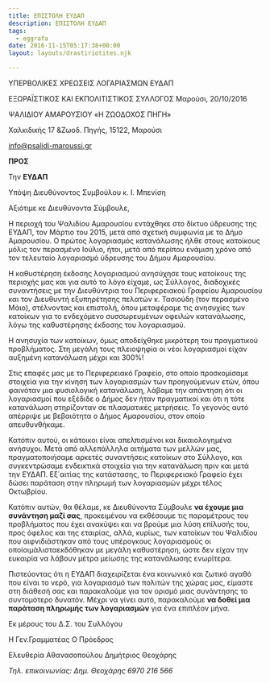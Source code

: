 ```yaml
---
title: ΕΠΙΣΤΟΛΗ ΕΥΔΑΠ
description: ΕΠΙΣΤΟΛΗ ΕΥΔΑΠ
tags:
  - eggrafa
date: 2016-11-15T05:17:38+00:00
layout: layouts/drastiriotites.njk

---
```


ΥΠΕΡΒΟΛΙΚΕΣ ΧΡΕΩΣΕΙΣ ΛΟΓΑΡΙΑΣΜΩΝ ΕΥΔΑΠ

<!-- excerpt -->

ΕΞΩΡΑΪΣΤΙΚΟΣ ΚΑΙ ΕΚΠΟΛΙΤΙΣΤΙΚΟΣ ΣΥΛΛΟΓΟΣ Μαρούσι, 20/10/2016

ΨΑΛΙΔΙΟΥ ΑΜΑΡΟΥΣΙΟΥ «Η ΖΩΟΔΟΧΟΣ ΠΗΓΗ»

Χαλκιδικής 17 &amp;Ζωοδ. Πηγής, 15122, Μαρούσι

<info@psalidi-maroussi.gr>

**ΠΡΟΣ**

Την **ΕΥΔΑΠ**

Υπόψη Διευθύνοντος Συμβούλου κ. Ι. Μπενίση

Αξιότιμε κε Διευθύνοντα Σύμβουλε,

Η περιοχή του Ψαλιδίου Αμαρουσίου εντάχθηκε στο δίκτυο ύδρευσης της ΕΥΔΑΠ, τον Μάρτιο του 2015, μετά από σχετική συμφωνία με το Δήμο Αμαρουσίου. Ο πρώτος λογαριασμός κατανάλωσης ήλθε στους κατοίκους μόλις τον περασμένο Ιούλιο, ήτοι, μετά από περίπου ενάμιση χρόνο από τον τελευταίο λογαριασμό ύδρευσης του Δήμου Αμαρουσίου.

Η καθυστέρηση έκδοσης λογαριασμού ανησύχησε τους κατοίκους της περιοχής μας και για αυτό το λόγο είχαμε, ως Σύλλογος, διαδοχικές συναντήσεις με την Διευθύντρια του Περιφερειακού Γραφείου Αμαρουσίου και τον Διευθυντή εξυπηρέτησης πελατών κ. Τασιούδη (τον περασμένο Μάιο), στέλνοντας και επιστολή, όπου μεταφέραμε τις ανησυχίες των κατοίκων για το ενδεχόμενο συσσωρευμένων οφειλών κατανάλωσης, λόγω της καθυστέρησης έκδοσης του λογαριασμού.

Η ανησυχία των κατοίκων, όμως αποδείχθηκε μικρότερη του πραγματικού προβλήματος. Στη μεγάλη τους πλειοψηφία οι νέοι λογαριασμοί είχαν αυξημένη κατανάλωση μέχρι και 300%!

Στις επαφές μας με το Περιφερειακό Γραφείο, στο οποίο προσκομίσαμε στοιχεία για την κίνηση των λογαριασμών των προηγούμενων ετών, όπου φαινόταν μια φυσιολογική κατανάλωση, λάβαμε την απάντηση ότι οι λογαριασμοί που εξέδιδε ο Δήμος δεν ήταν πραγματικοί και ότι η τότε κατανάλωση στηρίζονταν σε πλασματικές μετρήσεις. Το γεγονός αυτό απέρριψε με βεβαιότητα ο Δήμος Αμαρουσίου, στον οποίο απευθυνθήκαμε.

Κατόπιν αυτού, οι κάτοικοι είναι απελπισμένοι και δικαιολογημένα ανήσυχοι. Μετά από αλλεπάλληλα αιτήματα των μελλών μας, πραγματοποιήσαμε αρκετές συναντήσεις κατοίκων στο Σύλλογο, και συγκεντρώσαμε ενδεικτικά στοιχεία για την κατανάλωση πριν και μετά την ΕΥΔΑΠ. Εξ΄αιτίας της κατάστασης, το Περιφερειακό Γραφείο έχει δώσει παράταση στην πληρωμή των λογαριασμών μέχρι τέλος Οκτωβρίου.

Κατόπιν αυτών, θα θέλαμε, κε Διευθύνοντα Σύμβουλε **να έχουμε μια συνάντηση μαζί σας**, προκειμένου να εκθέσουμε τις παραμέτρους του προβλήματος που έχει ανακύψει και να βρούμε μια λύση επίλυσής του, προς όφελος και της εταιρίας, αλλά, κυρίως, των κατοίκων του Ψαλιδίου που αιφνιδιάστηκαν από τους υπέρογκους λογαριασμούς οι οποίοιμάλισταεκδόθηκαν με μεγάλη καθυστέρηση, ώστε δεν είχαν την ευκαιρία να λάβουν μέτρα μείωσης της κατανάλωσης ενωρίτερα.

Πιστεύοντας ότι η ΕΥΔΑΠ διαχειρίζεται ένα κοινωνικό και ζωτικό αγαθό που είναι το νερό, για λογαριασμό των πολιτών της χώρας μας, είμαστε στη διάθεσή σας και παρακαλούμε για τον ορισμό μιας συνάντησης το συντομότερο δυνατόν. Μέχρι να γίνει αυτό, παρακαλούμε **να δοθεί μια παράταση πληρωμής των λογαριασμών** για ένα επιπλέον μήνα.

Εκ μέρους του Δ.Σ. του Συλλόγου

Η Γεν.Γραμματέας Ο Πρόεδρος

Ελευθερία Αθανασοπούλου Δημήτριος Θεοχάρης

_Τηλ. επικοινωνίας: Δημ. Θεοχάρης 6970 216 566_
